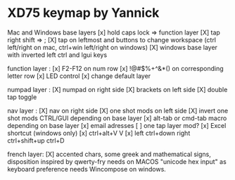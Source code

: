 # XD75 keymap by Yannick

Mac and Windows base layers
[x] hold caps lock => function layer
[X] tap right shift => ;
[X] tap on leftmost and buttons to change workspace (ctrl left/right on mac, ctrl+win left/right on windows)
[X] windows base layer 
    with inverted left ctrl and lgui keys


function layer :
[x] F2-F12 on num row
[x] !@#$%+^&*() on corresponding letter row
[x] LED control
[x] change default layer


numpad layer :
[X] numpad on right side
[X] brackets on left side
[X] double tap toggle

nav layer :
[X] nav on right side
[X] one shot mods on left side
    [X] invert one shot mods CTRL/GUI depending on base layer
[x] alt-tab or cmd-tab macro depending on base layer
[x] email adresses
[ ] one tap layer mod?
[x] Excel shortcut (windows only)
    [x] ctrl+alt+V V
    [x] left ctrl+down right ctrl+shift+up ctrl+D

french layer:
[X] accented chars, some greek and mathematical signs, disposition inspired by qwerty-fry
    needs on MACOS "unicode hex input" as keyboard preference
    needs Wincompose on windows. 
